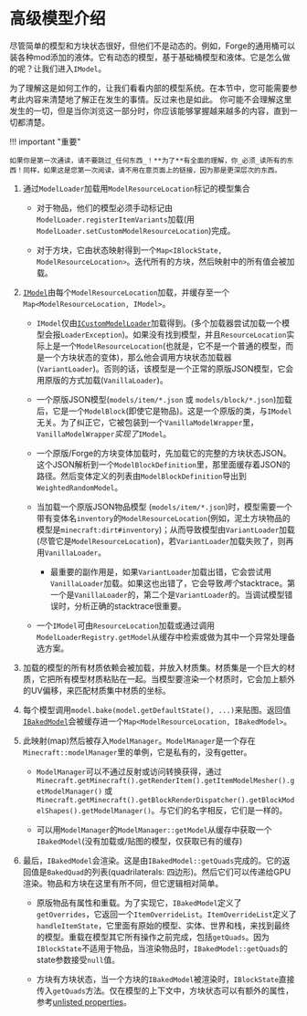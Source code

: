 高级模型介绍
========================

尽管简单的模型和方块状态很好，但他们不是动态的。例如，Forge的通用桶可以装各种mod添加的液体。它有动态的模型，基于基础桶模型和液体。它是怎么做的呢？让我们进入`IModel`。

为了理解这是如何工作的，让我们看看内部的模型系统。在本节中，您可能需要参考此内容来清楚地了解正在发生的事情。反过来也是如此。 你可能不会理解这里发生的一切，但是当你浏览这一部分时，你应该能够掌握越来越多的内容，直到一切都清楚。

!!! important "重要"

    如果你是第一次通读，请不要跳过_任何东西_！**为了**有全面的理解，你_必须_读所有的东西！同样，如果这是您第一次阅读，请不用在意页面上的链接，因为那是更深层次的东西。

1. 通过`ModelLoader`加载用`ModelResourceLocation`标记的模型集合

    * 对于物品，他们的模型必须手动标记由`ModelLoader.registerItemVariants`加载(用`ModelLoader.setCustomModelResourceLocation`)完成。

    * 对于方块，它由状态映射得到一个`Map<IBlockState, ModelResourceLocation>`。迭代所有的方块，然后映射中的所有值会被加载。

2. [`IModel`][IModel]由每个`ModelResourceLocation`加载，并缓存至一个`Map<ModelResourceLocation, IModel>`。

    * `IModel`仅由[`ICustomModelLoader`][ICustomModelLoader]加载得到。(多个加载器尝试加载一个模型会报`LoaderException`)。如果没有找到模型，并且`ResourceLocation`实际上是一个`ModelResourceLocation`(也就是，它不是一个普通的模型，而是一个方块状态的变体)，那么他会调用方块状态加载器(`VariantLoader`)。否则的话，该模型是一个正常的原版JSON模型，它会用原版的方式加载(`VanillaLoader`)。

    * 一个原版JSON模型(`models/item/*.json` 或 `models/block/*.json`)加载后，它是一个`ModelBlock`(即使它是物品)。这是一个原版的类，与`IModel`无关。为了纠正它，它被包装到一个`VanillaModelWrapper`里，`VanillaModelWrapper`*实现了*`IModel`。

    * 一个原版/Forge的方块变体加载时，先加载它的完整的方块状态JSON。这个JSON解析到一个`ModelBlockDefinition`里，那里面缓存着JSON的路径。然后变体定义的列表由`ModelBlockDefinition`导出到`WeightedRandomModel`。

    * 当加载一个原版JSON物品模型 (`models/item/*.json`)时，模型需要一个带有变体名`inventory`的`ModelResourceLocation`(例如，泥土方块物品的模型是`minecraft:dirt#inventory`)；从而导致模型由`VariantLoader`加载(尽管它是`ModelResourceLocation`)，若`VariantLoader`加载失败了，则再用`VanillaLoader`。
        * 最重要的副作用是，如果`VariantLoader`加载出错，它会尝试用`VanillaLoader`加载。如果这也出错了，它会导致*两个*stacktrace。第一个是`VanillaLoader`的，第二个是`VariantLoader`的。当调试模型错误时，分析正确的stacktrace很重要。

    * 一个`IModel`可由`ResourceLocation`加载或通过调用`ModelLoaderRegistry.getModel`从缓存中检索或做为其中一个异常处理备选方案。

3. 加载的模型的所有材质依赖会被加载，并放入材质集。材质集是一个巨大的材质，它把所有模型材质粘贴在一起。当模型要渲染一个材质时，它会加上额外的UV偏移，来匹配材质集中材质的坐标。

4. 每个模型调用`model.bake(model.getDefaultState(), ...)`来贴图。返回值[`IBakedModel`][IBakedModel]会被缓存进一个`Map<ModelResourceLocation, IBakedModel>`。

5. 此映射(map)然后被存入`ModelManager`。`ModelManager`是一个存在`Minecraft::modelManager`里的单例，它是私有的，没有getter。

    * `ModelManager`可以不通过反射或访问转换获得，通过`Minecraft.getMinecraft().getRenderItem().getItemModelMesher().getModelManager()` 或 `Minecraft.getMinecraft().getBlockRenderDispatcher().getBlockModelShapes().getModelManager()`。与它们的名字相反，它们是一样的。

    * 可以用`ModelManager`的`ModelManager::getModel`从缓存中获取一个`IBakedModel`(没有加载或/贴图的模型，仅获取已有的缓存)

6. 最后，`IBakedModel`会渲染。这是由`IBakedModel::getQuads`完成的。它的返回值是`BakedQuad`的列表(quadrilaterals: 四边形)。然后它们可以传递给GPU渲染。物品和方块在这里有所不同，但它逻辑相对简单。

    * 原版物品有属性和重载。为了实现它，`IBakedModel`定义了`getOverrides`，它返回一个`ItemOverrideList`。`ItemOverrideList`定义了`handleItemState`，它里面有原始的模型、实体、世界和栈，来找到最终的模型。重载在模型其它所有操作之前完成，包括`getQuads`。因为`IBlockState`不适用于物品，当渲染物品时，`IBakedModel::getQuads`的state参数接受`null`值。

    * 方块有方块状态，当一个方块的`IBakedModel`被渲染时，`IBlockState`直接传入`getQuads`方法。仅在模型的上下文中，方块状态可以有额外的属性，参考[unlisted properties][extended states]。

[IModel]: imodel.md
[IBakedModel]: ibakedmodel.md
[ICustomModelLoader]: icustommodelloader.md
[extended states]: extended-blockstates.md
